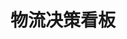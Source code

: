 ---
layout: article
title: 物流决策看板
description: 
  - 该看板全面展示了仓储物流中最关键的数据：您可以了解到多种关键绩效指标（KPI），例如发货准时度、客户投诉率、货物总重或单位时间货物吞吐量。简洁的设计能帮助您轻松找出客户投诉的原因，并针对性地解决问题。
lang: cn
weight: 2500
isDraft: false
ref: Strategic-Logistics-Board
category:
  - Recommended
  - Logistics
  - Warehouse
  - KPI
image: Strategic-Logistics-Board.png
image_thumbnail: Strategic-Logistics-Board_thumbnail.png
download: Strategic-Logistics-Board-CN.pbmx
overview_description:
overview_benefits:
overview_data_sources:
---